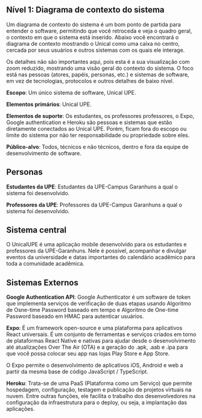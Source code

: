 ## **Nível 1: Diagrama de contexto do sistema**

Um diagrama de contexto do sistema é um bom ponto de partida para entender o software, permitindo que você retroceda e veja o quadro geral, o contexto em que o sistema está inserido. Abaixo você encontrará o diagrama de contexto mostrando o Unical como uma caixa no centro, cercada por seus usuários e outros sistemas com os quais ele interage.

Os detalhes não são importantes aqui, pois esta é a sua visualização com zoom reduzido, mostrando uma visão geral do contexto do sistema. O foco está nas pessoas (atores, papéis, personas, etc.) e sistemas de software, em vez de tecnologias, protocolos e outros detalhes de baixo nível. 

**Escopo**: Um único sistema de software, Unical UPE.

**Elementos primários**: Unical UPE.

**Elementos de suporte**: Os estudantes, os professores professores, o Expo, Google authentication e Heroku são pessoas e sistemas que estão diretamente conectados ao Unical UPE. Porém, ficam fora do escopo ou limite do sistema por não ter responsabilidade ou propriedade sobre eles.

**Público-alvo**: Todos, técnicos e não técnicos, dentro e fora da equipe de desenvolvimento de software.




## Personas

**Estudantes da UPE**: Estudantes da UPE-Campus Garanhuns a qual o sistema foi desenvolvido.

**Professores da UPE**: Professores da UPE-Campus Garanhuns a qual o sistema foi desenvolvido.

## Sistema central
O UnicalUPE é uma aplicação mobile desenvolvido para os estudantes e professores da UPE-Garanhuns. Nele é possível, acompanhar e divulgar eventos da universidade e datas importantes do calendário acadêmico para toda a comunidade acadêmica. 

## Sistemas Externos

**Google Authentication API**: Google Authenticator é um software de token que implementa serviços de verificação de duas etapas usando Algoritmo de Osne-time Password baseado em tempo e Algoritmo de One-time Password baseado em HMAC para autenticar usuários.

**Expo**:  É um framework open-source e uma plataforma para aplicativos React universais. É um conjunto de ferramentas e serviços criados em torno de plataformas React Native e nativas para ajudar desde o desenvolvimento até atualizações Over The Air (OTA) e a geração do .apk, .aab e .ipa para que você possa colocar seu app nas lojas Play Store e App Store.

O Expo permite o desenvolvimento de aplicativos iOS, Android e web a partir da mesma base de código JavaScript / TypeScript.

**Heroku**: Trata-se de uma PaaS (Plataforma como um Serviço) que permite hospedagem, configuração, testagem e publicação de projetos virtuais na nuvem. Entre outras funções, ele facilita o trabalho dos desenvolvedores na configuração da infraestrutura para o deploy, ou seja, a implantação das aplicações.